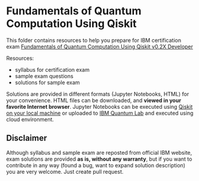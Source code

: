 # Fundamentals of Quantum Computation Using Qiskit

This folder contains resources to help you prepare for IBM certification exam [Fundamentals of Quantum Computation Using Qiskit v0.2X Developer](https://www.ibm.com/certify/exam?id=C1000-112)

Resources:

- syllabus for certification exam
- sample exam questions
- solutions for sample exam

Solutions are provided in different formats (Jupyter Notebooks, HTML) for your convenience. HTML files can be downloaded, and **viewed in your favorite Internet browser**. Jupyter Notebooks can be executed using [Qiskit on your local machine](https://qiskit.org/documentation/getting_started.html) or uploaded to [IBM Quantum Lab](https://quantum-computing.ibm.com/lab/) and executed using cloud environment.

## Disclaimer

Although syllabus and sample exam are reposted from official IBM website, exam solutions are provided **as is, without any warranty**, but if you want to contribute in any way (found a bug, want to expand solution description) you are very welcome. Just create pull request.
